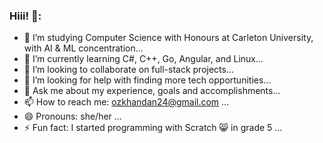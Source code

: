 ### Hiii! 👋:
- 🔭 I’m studying Computer Science with Honours at Carleton University, with AI & ML concentration...
- 🌱 I’m currently learning C#, C++, Go, Angular, and Linux...
- 👯 I’m looking to collaborate on full-stack projects...
- 🤔 I’m looking for help with finding more tech opportunities...
- 💬 Ask me about my experience, goals and accomplishments...
- 📫 How to reach me: ozkhandan24@gmail.com ...
- 😄 Pronouns: she/her ...
- ⚡ Fun fact: I started programming with Scratch 😸 in grade 5 ...
